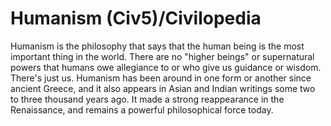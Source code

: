 # Humanism (Civ5)/Civilopedia

Humanism is the philosophy that says that the human being is the most important thing in the world. There are no "higher beings" or supernatural powers that humans owe allegiance to or who give us guidance or wisdom. There's just us. Humanism has been around in one form or another since ancient Greece, and it also appears in Asian and Indian writings some two to three thousand years ago. It made a strong reappearance in the Renaissance, and remains a powerful philosophical force today.